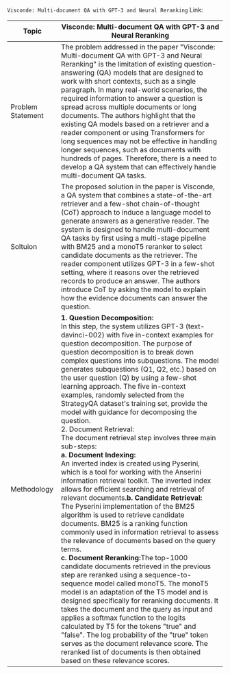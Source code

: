 `Visconde: Multi-document QA with GPT-3 and Neural Reranking`
Link: 

|Topic |Visconde: Multi-document QA with GPT-3 and Neural Reranking |
|-------|-----------------|
|Problem Statement |The problem addressed in the paper "Visconde: Multi-document QA with GPT-3 and Neural Reranking" is the limitation of existing question-answering (QA) models that are designed to work with short contexts, such as a single paragraph. In many real-world scenarios, the required information to answer a question is spread across multiple documents or long documents. The authors highlight that the existing QA models based on a retriever and a reader component or using Transformers for long sequences may not be effective in handling longer sequences, such as documents with hundreds of pages. Therefore, there is a need to develop a QA system that can effectively handle multi-document QA tasks.|
|Soltuion |The proposed solution in the paper is Visconde, a QA system that combines a state-of-the-art retriever and a few-shot chain-of-thought (CoT) approach to induce a language model to generate answers as a generative reader. The system is designed to handle multi-document QA tasks by first using a multi-stage pipeline with BM25 and a monoT5 reranker to select candidate documents as the retriever. The reader component utilizes GPT-3 in a few-shot setting, where it reasons over the retrieved records to produce an answer. The authors introduce CoT by asking the model to explain how the evidence documents can answer the question.|
|Methodology |<strong>1. Question Decomposition:</strong><br />In this step, the system utilizes GPT-3 (text-davinci-002) with five in-context examples for question decomposition. The purpose of question decomposition is to break down complex questions into subquestions. The model generates subquestions (Q1, Q2, etc.) based on the user question (Q) by using a few-shot learning approach. The five in-context examples, randomly selected from the StrategyQA dataset's training set, provide the model with guidance for decomposing the question. <br /></strong>2. Document Retrieval:</strong><br />The document retrieval step involves three main sub-steps:<br /><strong>a. Document Indexing:</strong><br />An inverted index is created using Pyserini, which is a tool for working with the Anserini information retrieval toolkit. The inverted index allows for efficient searching and retrieval of relevant documents.<strong>b. Candidate Retrieval:</strong><br />The Pyserini implementation of the BM25 algorithm is used to retrieve candidate documents. BM25 is a ranking function commonly used in information retrieval to assess the relevance of documents based on the query terms.<br /><strong>c. Document Reranking:</strong>The top-1000 candidate documents retrieved in the previous step are reranked using a sequence-to-sequence model called monoT5. The monoT5 model is an adaptation of the T5 model and is designed specifically for reranking documents. It takes the document and the query as input and applies a softmax function to the logits calculated by T5 for the tokens "true" and "false". The log probability of the "true" token serves as the document relevance score. The reranked list of documents is then obtained based on these relevance scores.|